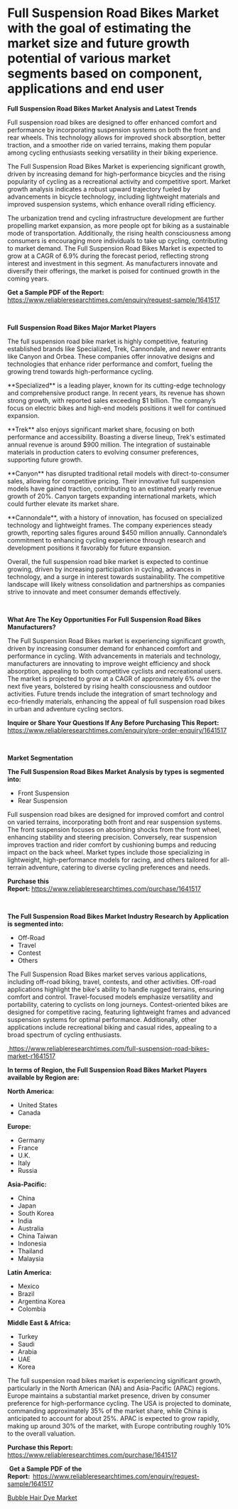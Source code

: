 <p><h1>Full Suspension Road Bikes Market with the goal of estimating the market size and future growth potential of various market segments based on component, applications and end user</h1></p><p><strong>Full Suspension Road Bikes Market Analysis and Latest Trends</strong></p>
<p><p>Full suspension road bikes are designed to offer enhanced comfort and performance by incorporating suspension systems on both the front and rear wheels. This technology allows for improved shock absorption, better traction, and a smoother ride on varied terrains, making them popular among cycling enthusiasts seeking versatility in their biking experience.</p><p>The Full Suspension Road Bikes Market is experiencing significant growth, driven by increasing demand for high-performance bicycles and the rising popularity of cycling as a recreational activity and competitive sport. Market growth analysis indicates a robust upward trajectory fueled by advancements in bicycle technology, including lightweight materials and improved suspension systems, which enhance overall riding efficiency.</p><p>The urbanization trend and cycling infrastructure development are further propelling market expansion, as more people opt for biking as a sustainable mode of transportation. Additionally, the rising health consciousness among consumers is encouraging more individuals to take up cycling, contributing to market demand. The Full Suspension Road Bikes Market is expected to grow at a CAGR of 6.9% during the forecast period, reflecting strong interest and investment in this segment. As manufacturers innovate and diversify their offerings, the market is poised for continued growth in the coming years.</p></p>
<p><strong>Get a Sample PDF of the Report:&nbsp;</strong> <a href="https://www.reliableresearchtimes.com/enquiry/request-sample/1641517?utm_campaign=1933&utm_medium=2&utm_source=Github&utm_content=ia&utm_term=09022025&utm_id=full-suspension-road-bikes">https://www.reliableresearchtimes.com/enquiry/request-sample/1641517</a></p>
<p>&nbsp;</p>
<p><strong>Full Suspension Road Bikes Major Market Players</strong></p>
<p><p>The full suspension road bike market is highly competitive, featuring established brands like Specialized, Trek, Cannondale, and newer entrants like Canyon and Orbea. These companies offer innovative designs and technologies that enhance rider performance and comfort, fueling the growing trend towards high-performance cycling.</p><p>**Specialized** is a leading player, known for its cutting-edge technology and comprehensive product range. In recent years, its revenue has shown strong growth, with reported sales exceeding $1 billion. The company’s focus on electric bikes and high-end models positions it well for continued expansion.</p><p>**Trek** also enjoys significant market share, focusing on both performance and accessibility. Boasting a diverse lineup, Trek's estimated annual revenue is around $900 million. The integration of sustainable materials in production caters to evolving consumer preferences, supporting future growth.</p><p>**Canyon** has disrupted traditional retail models with direct-to-consumer sales, allowing for competitive pricing. Their innovative full suspension models have gained traction, contributing to an estimated yearly revenue growth of 20%. Canyon targets expanding international markets, which could further elevate its market share.</p><p>**Cannondale**, with a history of innovation, has focused on specialized technology and lightweight frames. The company experiences steady growth, reporting sales figures around $450 million annually. Cannondale’s commitment to enhancing cycling experience through research and development positions it favorably for future expansion.</p><p>Overall, the full suspension road bike market is expected to continue growing, driven by increasing participation in cycling, advances in technology, and a surge in interest towards sustainability. The competitive landscape will likely witness consolidation and partnerships as companies strive to innovate and meet consumer demands effectively.</p></p>
<p>&nbsp;</p>
<p><strong>What Are The Key Opportunities For Full Suspension Road Bikes Manufacturers?</strong></p>
<p><p>The Full Suspension Road Bikes market is experiencing significant growth, driven by increasing consumer demand for enhanced comfort and performance in cycling. With advancements in materials and technology, manufacturers are innovating to improve weight efficiency and shock absorption, appealing to both competitive cyclists and recreational users. The market is projected to grow at a CAGR of approximately 6% over the next five years, bolstered by rising health consciousness and outdoor activities. Future trends include the integration of smart technology and eco-friendly materials, enhancing the appeal of full suspension road bikes in urban and adventure cycling sectors.</p></p>
<p><strong>Inquire or Share Your Questions If Any Before Purchasing This Report:</strong> <a href="https://www.reliableresearchtimes.com/enquiry/pre-order-enquiry/1641517?utm_campaign=1933&utm_medium=2&utm_source=Github&utm_content=ia&utm_term=09022025&utm_id=full-suspension-road-bikes">https://www.reliableresearchtimes.com/enquiry/pre-order-enquiry/1641517</a></p>
<p>&nbsp;</p>
<p><strong>Market Segmentation</strong></p>
<p><strong>The Full Suspension Road Bikes Market Analysis by types is segmented into:</strong></p>
<p><ul><li>Front Suspension</li><li>Rear Suspension</li></ul></p>
<p><p>Full suspension road bikes are designed for improved comfort and control on varied terrains, incorporating both front and rear suspension systems. The front suspension focuses on absorbing shocks from the front wheel, enhancing stability and steering precision. Conversely, rear suspension improves traction and rider comfort by cushioning bumps and reducing impact on the back wheel. Market types include those specializing in lightweight, high-performance models for racing, and others tailored for all-terrain adventure, catering to diverse cycling preferences and needs.</p></p>
<p><strong>Purchase this Report:&nbsp;</strong><a href="https://www.reliableresearchtimes.com/purchase/1641517?utm_campaign=1933&utm_medium=2&utm_source=Github&utm_content=ia&utm_term=09022025&utm_id=full-suspension-road-bikes">https://www.reliableresearchtimes.com/purchase/1641517</a></p>
<p>&nbsp;</p>
<p><strong>The Full Suspension Road Bikes Market Industry Research by Application is segmented into:</strong></p>
<p><ul><li>Off-Road</li><li>Travel</li><li>Contest</li><li>Others</li></ul></p>
<p><p>The Full Suspension Road Bikes market serves various applications, including off-road biking, travel, contests, and other activities. Off-road applications highlight the bike's ability to handle rugged terrains, ensuring comfort and control. Travel-focused models emphasize versatility and portability, catering to cyclists on long journeys. Contest-oriented bikes are designed for competitive racing, featuring lightweight frames and advanced suspension systems for optimal performance. Additionally, other applications include recreational biking and casual rides, appealing to a broad spectrum of cycling enthusiasts.</p></p>
<p><a href="https://www.reliableresearchtimes.com/full-suspension-road-bikes-market-r1641517?utm_campaign=1933&utm_medium=2&utm_source=Github&utm_content=ia&utm_term=09022025&utm_id=full-suspension-road-bikes">&nbsp;https://www.reliableresearchtimes.com/full-suspension-road-bikes-market-r1641517</a></p>
<p><strong>In terms of Region, the Full Suspension Road Bikes Market Players available by Region are:</strong></p>
<p>
    <p> <strong> North America: </strong>
        <ul>
            <li>United States</li>
            <li>Canada</li>
        </ul>
        </p> 
    <p> <strong> Europe: </strong>
        <ul>
            <li>Germany</li>
            <li>France</li>
            <li>U.K.</li>
            <li>Italy</li>
            <li>Russia</li>
        </ul>
        </p> 
    <p> <strong> Asia-Pacific: </strong>
        <ul>
            <li>China</li>
            <li>Japan</li>
            <li>South Korea</li>
            <li>India</li>
            <li>Australia</li>
            <li>China Taiwan</li>
            <li>Indonesia</li>
            <li>Thailand</li>
            <li>Malaysia</li>
        </ul>
        </p> 
    <p> <strong> Latin America: </strong>
        <ul>
            <li>Mexico</li>
            <li>Brazil</li>
            <li>Argentina Korea</li>
            <li>Colombia</li>
        </ul>
        </p> 
    <p> <strong> Middle East & Africa: </strong>
        <ul>
            <li>Turkey</li>
            <li>Saudi</li>
            <li>Arabia</li>
            <li>UAE</li>
            <li>Korea</li>
        </ul>
    </p>
    </p>
<p><p>The full suspension road bikes market is experiencing significant growth, particularly in the North American (NA) and Asia-Pacific (APAC) regions. Europe maintains a substantial market presence, driven by consumer preference for high-performance cycling. The USA is projected to dominate, commanding approximately 35% of the market share, while China is anticipated to account for about 25%. APAC is expected to grow rapidly, making up around 30% of the market, with Europe contributing roughly 10% to the overall valuation.</p></p>
<p><strong>Purchase this Report: </strong><a href="https://www.reliableresearchtimes.com/purchase/1641517?utm_campaign=1933&utm_medium=2&utm_source=Github&utm_content=ia&utm_term=09022025&utm_id=full-suspension-road-bikes">https://www.reliableresearchtimes.com/purchase/1641517</a></p>
<p>&nbsp;<strong>Get a Sample PDF of the Report:&nbsp;&nbsp;</strong><a href="https://www.reliableresearchtimes.com/enquiry/request-sample/1641517?utm_campaign=1933&utm_medium=2&utm_source=Github&utm_content=ia&utm_term=09022025&utm_id=full-suspension-road-bikes">https://www.reliableresearchtimes.com/enquiry/request-sample/1641517</a></p>
<p><strong></strong></p>
<p><p><a href="https://github.com/nathandecarvalho/Market-Research-Report-List-6/blob/main/bubble-hair-dye-market.md?utm_campaign=1933&utm_medium=2&utm_source=Github&utm_content=ia&utm_term=09022025&utm_id=full-suspension-road-bikes">Bubble Hair Dye Market</a></p></p>
